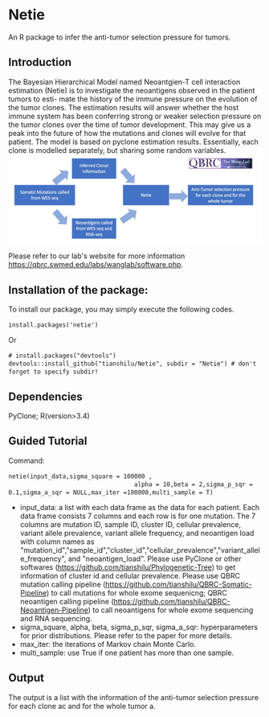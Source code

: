 # Netie
An R package to infer the anti-tumor selection pressure for tumors.
## Introduction
The Bayesian Hierarchical Model named Neoantgien-T cell interaction estimation (Netie) is to investigate the neoantigens observed in the patient tumors to esti- mate the history of the immune pressure on the evolution of the tumor clones. The estimation results will answer whether the host immune system has been conferring strong or weaker selection pressure on the tumor clones over the time of tumor development. This may give us a peak into the future of how the mutations and clones will evolve for that patient. The model is based on pyclone estimation results. Essentially, each clone is modelled separately, but sharing some random variables.
![preview](https://github.com/tianshilu/Netie/blob/main/flowchart.jpg) 

Please refer to our lab's website for more information https://qbrc.swmed.edu/labs/wanglab/software.php.
## Installation of the package:
  To install our package, you may simply execute the following codes. 
  ```
  install.packages('netie')
  ```
  Or
  ```
  # install.packages("devtools") 
  devtools::install_github("tianshilu/Netie", subdir = "Netie") # don't forget to specify subdir!
  ```
## Dependencies
PyClone; R(version>3.4)
## Guided Tutorial
Command: 
```
netie(input_data,sigma_square = 100000 ,
                                   alpha = 10,beta = 2,sigma_p_sqr = 0.1,sigma_a_sqr = NULL,max_iter =100000,multi_sample = T)
```
* input_data: a list with each data frame as the data for each patient. Each data frame consists 7 columns and each row is for one mutation. The 7 columns are mutation ID, sample ID, cluster ID, cellular prevalence, variant allele prevalence, variant allele frequency, and neoantigen load with column names as "mutation_id","sample_id","cluster_id","cellular_prevalence","variant_allele_frequency", and "neoantigen_load". Please use PyClone or other softwares (https://github.com/tianshilu/Phylogenetic-Tree) to get information of cluster id and cellular prevalence. Please use QBRC mutation calling pipeline (https://github.com/tianshilu/QBRC-Somatic-Pipeline) to call mutations for whole exome sequenicng; QBRC neoantigen calling pipeline (https://github.com/tianshilu/QBRC-Neoantigen-Pipeline) to call neoantigens for whole exome sequencing and RNA sequencing.
* sigma_square, alpha, beta, sigma_p_sqr, sigma_a_sqr: hyperparameters for prior distributions. Please refer to the paper for more details.
* max_iter: the iterations of Markov chain Monte Carlo. 
* multi_sample: use True if one patient has more than one sample.

## Output 
The output is a list with the information of the anti-tumor selection pressure for each clone ac and for the whole tumor a.
